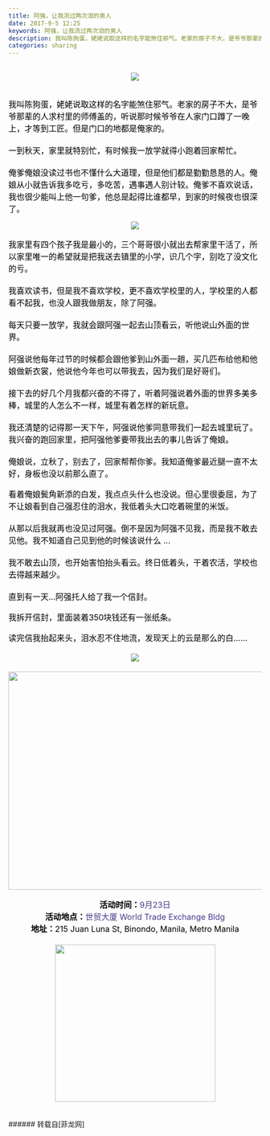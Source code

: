 ```yaml
---
title: 阿强，让我流过两次泪的男人
date: 2017-9-5 12:25
keywords: 阿强，让我流过两次泪的男人
description: 我叫陈狗蛋，姥姥说取这样的名字能煞住邪气。老家的房子不大，是爷爷那辈的人求村里的师傅盖的，听说那时候爷爷在人家门口蹲了一晚上，才等到工匠。但是门口的地都是俺家的。一到秋天，家里就特别忙，有时候我一放学就得小跑着回家帮忙。俺爹俺娘没读过书也不懂什么大道理，但是他们都是勤勤恳恳的人。俺娘从小就告诉我多吃亏，多吃苦，遇事遇人别计较。俺爹不喜欢说话，我也很少能叫上他一句爹，他总是起得比谁都早，到家的时候夜也很深了。我家里有四个孩子我是最小的，三个哥哥很小就出去帮家里干活了，所以家里唯一的希望就是把我送去镇里的小学，识几个字，别吃了没文化的亏。我喜欢读书，但是我不喜欢学校，更不喜欢学校里的人，学校里的人都看不起我，也没人跟我做朋友，除了阿强。每天只要一放学，我就会跟阿强一起去山顶看云，听他说山外面的世界。阿强说他每年过节的时候都会跟他爹到山外面一趟，买几匹布给他和他娘做新衣裳，他说他今年也可以带我去，因为我们是好哥们。接下去的好几个月我都兴奋的不得了，听着阿强说着外面的世界多美多棒，城里的人怎么不一样，城里有着怎样的新玩意。我还清楚的记得那一天下午，阿强说他爹同意带我们一起去城里玩了。我兴奋的跑回家里，把阿强他爹要带我出去的事儿告诉了俺娘。俺娘说，立秋了，别去了，回家帮帮你爹。我知道俺爹最近腿一直不太好，身板也没以前那么直了。看着俺娘鬓角新添的白发，我点点头什么也没说。但心里很委屈，为了不让娘看到自己强忍住的泪水，我低着头大口吃着碗里的米饭。从那以后我就再也没见过阿强。倒不是因为阿强不见我，而是我不敢去见他。我不知道自己见到他的时候该说什么 ...我不敢去山顶，也开始害怕抬头看云。终日低着头，干着农活，学校也去得越来越少。直到有一天...阿强托人给了我一个信封。我拆开信封，里面装着350块钱还有一张纸条。读完信我抬起来头，泪水忍不住地流，发现天上的云是那么的白......活动时间：9月23日活动地点：世贸大厦 World Trade Exchange Bldg地址：215 Juan Luna St, Binondo, Manila, Metro Manila
categories: sharing
---
```

<td class="t_f" id="postmessage_872089">

<br/>
<div align="center"><font color="#000000">

<img aid="619872" data-cf-modified-d0e7b50fc7d9c3a910075c6b-="" file="data/attachment/forum/201709/05/123006zdy00014t0y0w7t7.jpg.thumb.jpg" id="aimg_619872" inpost="1" onclick="" onmouseover="" src="http://www.flw.ph/data/attachment/forum/201709/05/123006zdy00014t0y0w7t7.jpg" style="cursor:pointer" zoomfile="data/attachment/forum/201709/05/123006zdy00014t0y0w7t7.jpg"/>


</font></div><font color="#000000"><font size="3"><font size="3"><br/>
我叫陈狗蛋，姥姥说取这样的名字能煞住邪气。老家的房子不大，是爷爷那辈的人求村里的师傅盖的，听说那时候爷爷在人家门口蹲了一晚上，才等到工匠。但是门口的地都是俺家的。<br/>
<br/>
一到秋天，家里就特别忙，有时候我一放学就得小跑着回家帮忙。<br/>
<br/>
俺爹俺娘没读过书也不懂什么大道理，但是他们都是勤勤恳恳的人。</font></font></font><font color="#000"><font size="3">俺娘从小就告诉我多吃亏，多吃苦，遇事遇人别计较。俺爹不喜欢说话，我也很少能叫上他一句爹，他总是起得比谁都早，到家的时候夜也很深了。</font></font><font size="3"><font color="#000000"><br/>
</font></font><div align="center">

<img aid="619871" data-cf-modified-d0e7b50fc7d9c3a910075c6b-="" file="data/attachment/forum/201709/05/122434tm00qmnh99inquic.jpg.thumb.jpg" id="aimg_619871" inpost="1" onclick="" onmouseover="" src="http://www.flw.ph/data/attachment/forum/201709/05/122434tm00qmnh99inquic.jpg" style="cursor:pointer" zoomfile="data/attachment/forum/201709/05/122434tm00qmnh99inquic.jpg"/>


</div><br/>
<font color="#000000"><font size="3"><font size="3">我家里有四个孩子我是最小的，三个哥哥很小就出去帮家里干活了，所以家里唯一的希望就是把我送去镇里的小学，识几个字，别吃了没文化的亏。<br/>
<br/>
我喜欢读书，但是我不喜欢学校，更不喜欢学校里的人，学校里的人都看不起我，也没人跟我做朋友，除了阿强。</font></font></font><br/>
<font color="#000000"><font size="3"><font size="3"><br/>
每天只要一放学，我就会跟阿强一起去山顶看云，听他说山外面的世界。<br/>
<br/>
阿强说他每年过节的时候都会跟他爹到山外面一趟，买几匹布给他和他娘做新衣裳，他说他今年也可以带我去，因为我们是好哥们。<br/>
<br/>
接下去的好几个月我都兴奋的不得了，听着阿强说着外面的世界多美多棒，城里的人怎么不一样，城里有着怎样的新玩意。<br/>
<br/>
我还清楚的记得那一天下午，阿强说他爹同意带我们一起去城里玩了。我兴奋的跑回家里，把阿强他爹要带我出去的事儿告诉了俺娘。</font></font><font size="3"><font size="3"><br/>
<br/>
俺娘说，立秋了，别去了，回家帮帮你爹。我知道俺爹最近腿一直不太好，身板也没以前那么直了。</font></font></font><br/>
<br/>
<font color="#000000"><font size="3"><font size="3">看着俺娘鬓角新添的白发，我点点头什么也没说。但心里很委屈，为了不让娘看到自己强忍住的泪水，我低着头大口吃着碗里的米饭。<br/>
<br/>
从那以后我就再也没见过阿强。倒不是因为阿强不见我，而是我不敢去见他。我不知道自己见到他的时候该说什么 ...<br/>
<br/>
我不敢去山顶，也开始害怕抬头看云。终日低着头，干着农活，学校也去得越来越少。<br/>
<br/>
直到有一天...阿强托人给了我一个信封。</font></font></font><br/>
<br/>
<font size="3"><font color="#000000">我拆开信封，</font></font><font color="#000"><font size="3">里面装着350块钱还有一张纸条。</font></font><br/>
<br/>
<font color="#000000"><font size="3"><font size="3">读完信</font></font></font><font color="#000"><font size="3">我</font></font><font color="#000000"><font size="3"><font size="3">抬起来头，泪水忍不住地流，</font></font></font><font color="#000"><font size="3">发现天上的云是那么的白</font></font><font size="3"><font color="#000000">......</font></font><br/>
<font color="#000000"><font size="3"><font size="3"><br/>
<div align="center">

<img aid="619869" data-cf-modified-d0e7b50fc7d9c3a910075c6b-="" file="data/attachment/forum/201709/05/122421x4q29hutg8km4l18.png.thumb.jpg" id="aimg_619869" inpost="1" onclick="" onmouseover="" src="http://www.flw.ph/data/attachment/forum/201709/05/122421x4q29hutg8km4l18.png" style="cursor:pointer" zoomfile="data/attachment/forum/201709/05/122421x4q29hutg8km4l18.png"/>


</div><br/>
<div align="center"><img alt="" border="0" class="zoom" data-cf-modified-d0e7b50fc7d9c3a910075c6b-="" file="http://www.flw.ph/data/attachment/forum/201709/05/134005nf38z6fr1mrq1qtk.jpg.thumb.jpg" height="434" id="aimg_d3Hc3" onclick="" onmouseover="" src="http://www.flw.ph/data/attachment/forum/201709/05/134005nf38z6fr1mrq1qtk.jpg.thumb.jpg" width="650"/></div></font></font></font><br/>
<div align="left"><font style="font-size:16px"><div align="center"><font size="3"><font color="#000000"><strong>活动时间：</strong></font><font color="#483d8b">9月23日</font></font></div></font></div><div align="left"><font style="font-size:16px"><div align="center"><font size="3"><font color="#000000"><strong>活动地点：</strong></font><font color="#483d8b">世贸大厦 World Trade Exchange Bldg</font></font></div></font></div><div align="left"><font style="font-size:16px"><div align="center"><font size="3"><font color="#000000"><strong>地址：</strong>215 Juan Luna St, Binondo, Manila, Metro Manila</font></font></div><div align="center"><font size="3"><font color="#000000"><br/>
</font></font></div><div align="center"><img alt="" border="0" class="zoom" data-cf-modified-d0e7b50fc7d9c3a910075c6b-="" file="http://www.flw.ph/data/attachment/forum/201709/05/154606ioi3kh3sisl3j3c0.jpg.thumb.jpg" height="313" id="aimg_mTLTT" onclick="" onmouseover="" src="http://www.flw.ph/data/attachment/forum/201709/05/154606ioi3kh3sisl3j3c0.jpg.thumb.jpg" width="319"/></div></font></div><br/>
<br/>
</td>
###### 转载自[菲龙网]